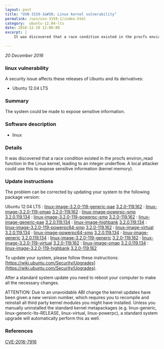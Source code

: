 ```yaml
---
layout: post
title: "USN-3159-1&#58; Linux kernel vulnerability"
permalink: /usn/usn-3159-1/index.html
category:  ubuntu-12.04-lts
date: 2016-12-20 12:00:00
excerpt: |
    It was discovered that a race condition existed in the procfs environ_read function in the Linux kernel, leading to an integer underflow. A local attacker could use this to expose sensitive information (kernel memory). 
    
--- 
```

 
 

*20 December 2016*

### linux vulnerability

A security issue affects these releases of Ubuntu and its derivatives:

* Ubuntu 12.04 LTS

### Summary

The system could be made to expose sensitive information. 

### Software description

* linux 

### Details

It was discovered that a race condition existed in the procfs environ_read function in the Linux kernel, leading to an integer underflow. A local attacker could use this to expose sensitive information (kernel memory). 

### Update instructions

The problem can be corrected by updating your system to the following package version:

Ubuntu 12.04 LTS
 : [linux-image-3.2.0-119-generic-pae](https://launchpad.net/ubuntu/+source/linux) <span> [3.2.0-119.162](https://launchpad.net/ubuntu/+source/linux/3.2.0-119.162) </span> 
 : [linux-image-3.2.0-119-omap](https://launchpad.net/ubuntu/+source/linux) <span> [3.2.0-119.162](https://launchpad.net/ubuntu/+source/linux/3.2.0-119.162) </span> 
 : [linux-image-powerpc-smp](https://launchpad.net/ubuntu/+source/linux) <span> [3.2.0.119.134](https://launchpad.net/ubuntu/+source/linux/3.2.0-119.162) </span> 
 : [linux-image-3.2.0-119-powerpc-smp](https://launchpad.net/ubuntu/+source/linux) <span> [3.2.0-119.162](https://launchpad.net/ubuntu/+source/linux/3.2.0-119.162) </span> 
 : [linux-image-generic-pae](https://launchpad.net/ubuntu/+source/linux) <span> [3.2.0.119.134](https://launchpad.net/ubuntu/+source/linux/3.2.0-119.162) </span> 
 : [linux-image-highbank](https://launchpad.net/ubuntu/+source/linux) <span> [3.2.0.119.134](https://launchpad.net/ubuntu/+source/linux/3.2.0-119.162) </span> 
 : [linux-image-3.2.0-119-powerpc64-smp](https://launchpad.net/ubuntu/+source/linux) <span> [3.2.0-119.162](https://launchpad.net/ubuntu/+source/linux/3.2.0-119.162) </span> 
 : [linux-image-virtual](https://launchpad.net/ubuntu/+source/linux) <span> [3.2.0.119.134](https://launchpad.net/ubuntu/+source/linux/3.2.0-119.162) </span> 
 : [linux-image-powerpc64-smp](https://launchpad.net/ubuntu/+source/linux) <span> [3.2.0.119.134](https://launchpad.net/ubuntu/+source/linux/3.2.0-119.162) </span> 
 : [linux-image-generic](https://launchpad.net/ubuntu/+source/linux) <span> [3.2.0.119.134](https://launchpad.net/ubuntu/+source/linux/3.2.0-119.162) </span> 
 : [linux-image-3.2.0-119-generic](https://launchpad.net/ubuntu/+source/linux) <span> [3.2.0-119.162](https://launchpad.net/ubuntu/+source/linux/3.2.0-119.162) </span> 
 : [linux-image-3.2.0-119-virtual](https://launchpad.net/ubuntu/+source/linux) <span> [3.2.0-119.162](https://launchpad.net/ubuntu/+source/linux/3.2.0-119.162) </span> 
 : [linux-image-omap](https://launchpad.net/ubuntu/+source/linux) <span> [3.2.0.119.134](https://launchpad.net/ubuntu/+source/linux/3.2.0-119.162) </span> 
 : [linux-image-3.2.0-119-highbank](https://launchpad.net/ubuntu/+source/linux) <span> [3.2.0-119.162](https://launchpad.net/ubuntu/+source/linux/3.2.0-119.162) </span> 

To update your system, please follow these instructions: [https://wiki.ubuntu.com/Security/Upgrades](https://wiki.ubuntu.com/Security/Upgrades).

After a standard system update you need to reboot your computer to make all the necessary changes.

ATTENTION: Due to an unavoidable ABI change the kernel updates have been given a new version number, which requires you to recompile and reinstall all third party kernel modules you might have installed. Unless you manually uninstalled the standard kernel metapackages (e.g. linux-generic, linux-generic-lts-RELEASE, linux-virtual, linux-powerpc), a standard system upgrade will automatically perform this as well. 

### References

 
 [CVE-2016-7916](http://people.ubuntu.com/~ubuntu-security/cve/CVE-2016-7916)
 

